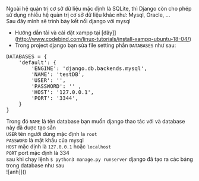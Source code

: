 Ngoài hệ quản trị cơ sở dữ liệu mặc định là SQLite, thì Django còn cho phép sử dụng nhiều hệ quản trị cơ sở dữ liệu khác như: Mysql, Oracle, ...  
Sau đây mình sẽ trình bày kết nối django với mysql  
* Hướng dẫn tải và cài đặt xampp tại [đây]](http://www.codebind.com/linux-tutorials/install-xampp-ubuntu-18-04/)  
* Trong project django bạn sửa file setting phần `DATABASES` như sau:  

<pre>DATABASES = {  
    'default': {  
        'ENGINE': 'django.db.backends.mysql',  
        'NAME': 'testDB',  
        'USER': '',  
        'PASSWORD': '' ,  
        'HOST': '127.0.0.1',  
        'PORT': '3344',  
    }  
}  
</pre>  
Trong đó `NAME` là tên database bạn muốn django thao tác với và database này đã được tạo sẵn  
`USER` tên người dùng mặc định la `root`  
`PASSWORD` là mật khẩu của mysql  
`HOST` mặc định là `127.0.0.1` hoặc `localhost`  
`PORT` port mặc định là 334  
sau khi chạy lệnh `$ python3 manage.py runserver` django đã tạo ra các bảng trong database như sau  
![anh]]()
